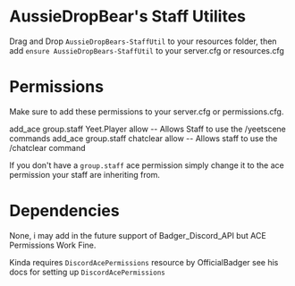 # AussieDropBear's Staff Utilites

Drag and Drop ``AussieDropBears-StaffUtil`` to your resources folder, then add ``ensure AussieDropBears-StaffUtil`` to your server.cfg or resources.cfg

# Permissions

Make sure to add these permissions to your server.cfg or permissions.cfg.

add_ace group.staff Yeet.Player allow -- Allows Staff to use the /yeetscene commands
add_ace group.staff chatclear allow -- Allows staff to use the /chatclear command


If you don't have a ``group.staff`` ace permission simply change it to the ace permission your staff are inheriting from.

# Dependencies

None, i may add in the future support of Badger_Discord_API but ACE Permissions Work Fine.

Kinda requires ``DiscordAcePermissions`` resource by OfficialBadger see his docs for setting up ``DiscordAcePermissions``
